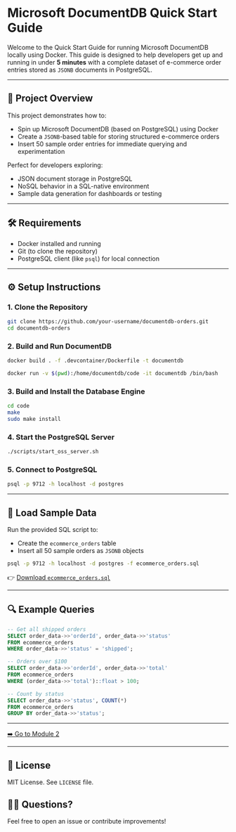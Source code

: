 # Microsoft DocumentDB Quick Start Guide

Welcome to the Quick Start Guide for running Microsoft DocumentDB locally using Docker. This guide is designed to help developers get up and running in under **5 minutes** with a complete dataset of e-commerce order entries stored as `JSONB` documents in PostgreSQL.

---

## 🚀 Project Overview

This project demonstrates how to:

- Spin up Microsoft DocumentDB (based on PostgreSQL) using Docker
- Create a `JSONB`-based table for storing structured e-commerce orders
- Insert 50 sample order entries for immediate querying and experimentation

Perfect for developers exploring:

- JSON document storage in PostgreSQL
- NoSQL behavior in a SQL-native environment
- Sample data generation for dashboards or testing

---

## 🛠 Requirements

- Docker installed and running
- Git (to clone the repository)
- PostgreSQL client (like `psql`) for local connection

---

## ⚙️ Setup Instructions

### 1. Clone the Repository

```bash
git clone https://github.com/your-username/documentdb-orders.git
cd documentdb-orders
```

### 2. Build and Run DocumentDB

```bash
docker build . -f .devcontainer/Dockerfile -t documentdb

docker run -v $(pwd):/home/documentdb/code -it documentdb /bin/bash
```

### 3. Build and Install the Database Engine

```bash
cd code
make
sudo make install
```

### 4. Start the PostgreSQL Server

```bash
./scripts/start_oss_server.sh
```

### 5. Connect to PostgreSQL

```bash
psql -p 9712 -h localhost -d postgres
```

---

## 🧾 Load Sample Data

Run the provided SQL script to:

- Create the `ecommerce_orders` table
- Insert all 50 sample orders as `JSONB` objects

```bash
psql -p 9712 -h localhost -d postgres -f ecommerce_orders.sql
```

👉 [Download ](./ecommerce_orders.sql)[`ecommerce_orders.sql`](./ecommerce_orders.sql)

---

## 🔍 Example Queries

```sql
-- Get all shipped orders
SELECT order_data->>'orderId', order_data->>'status'
FROM ecommerce_orders
WHERE order_data->>'status' = 'shipped';

-- Orders over $100
SELECT order_data->>'orderId', order_data->>'total'
FROM ecommerce_orders
WHERE (order_data->>'total')::float > 100;

-- Count by status
SELECT order_data->>'status', COUNT(*)
FROM ecommerce_orders
GROUP BY order_data->>'status';
```

---

[➡️ Go to Module 2](./module-2-updating-jsonb.md)

---
## 📄 License

MIT License. See `LICENSE` file.

## 🙋‍♀️ Questions?

Feel free to open an issue or contribute improvements!
